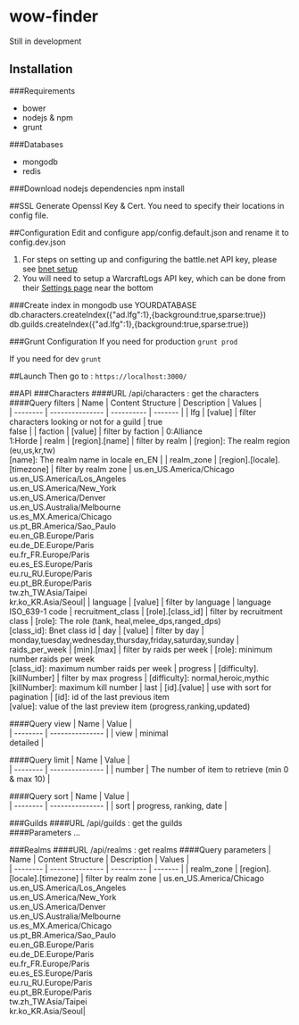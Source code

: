 # wow-finder

Still in development

## Installation
###Requirements
* bower
* nodejs & npm
* grunt

###Databases
* mongodb
* redis

###Download nodejs dependencies
    npm install

##SSL
Generate Openssl Key & Cert. You need to specify their locations in config file.

##Configuration
Edit and configure app/config.default.json and rename it to config.dev.json

1. For steps on setting up and configuring the battle.net API key, please see [bnet setup](bnetsetup.md)
2. You will need to setup a WarcraftLogs API key, which can be done from their [Settings page](https://www.warcraftlogs.com/accounts/changeuser) near the bottom

###Create index in mongodb
    use YOURDATABASE
    db.characters.createIndex({"ad.lfg":1},{background:true,sparse:true})  
    db.guilds.createIndex({"ad.lfg":1},{background:true,sparse:true})

###Grunt Configuration
If you need for production
`grunt prod`

If you need for dev
`grunt`

##Launch
Then go to : `https://localhost:3000/`

##API
###Characters
####URL
/api/characters : get the characters  
####Query filters
| Name       | Content Structure | Description | Values  |   
| --------   | --------------- | ----------  | ------- |
| lfg        | [value]         | filter characters looking or not for a guild | true<br>false |
| faction    | [value]         | filter by faction | 0:Alliance<br>1:Horde
| realm      | [region].[name] | filter by realm |  [region]: The realm region (eu,us,kr,tw)<br>[name]: The realm name in locale en_EN |
| realm_zone | [region].[locale].[timezone] | filter by realm zone  |  us.en_US.America/Chicago<br>us.en_US.America/Los_Angeles<br>us.en_US.America/New_York<br>us.en_US.America/Denver<br>us.en_US.Australia/Melbourne<br>us.es_MX.America/Chicago<br>us.pt_BR.America/Sao_Paulo<br>eu.en_GB.Europe/Paris<br>eu.de_DE.Europe/Paris<br>eu.fr_FR.Europe/Paris<br>eu.es_ES.Europe/Paris<br>eu.ru_RU.Europe/Paris<br>eu.pt_BR.Europe/Paris<br>tw.zh_TW.Asia/Taipei<br>kr.ko_KR.Asia/Seoul|
| language   | [value]         | filter by language | language ISO_639-1 code
| recruitment_class   | [role].[class_id]         | filter by recruitment class | [role]: The role (tank, heal,melee_dps,ranged_dps)<br>[class_id]: Bnet class id
| day   | [value]         | filter by day | monday,tuesday,wednesday,thursday,friday,saturday,sunday
| raids_per_week   | [min].[max]         | filter by raids per week | [role]: minimum number raids per week <br>[class_id]: maximum number raids per week
| progress   | [difficulty].[killNumber]         | filter by max progress  | [difficulty]: normal,heroic,mythic <br>[killNumber]: maximum kill number 
| last   | [id].[value]         | use with sort for pagination  | [id]: id of the last previous item <br>[value]: value of the last preview item (progress,ranking,updated) 



####Query view
| Name       | Value         |   
| --------   | --------------- | 
| view        | minimal<br>detailed       |

####Query limit
| Name       | Value         |   
| --------   | --------------- | 
| number        | The number of item to retrieve (min 0 & max 10)       |

####Query sort
| Name       | Value         |   
| --------   | --------------- | 
| sort        | progress, ranking, date      |



###Guilds
####URL
/api/guilds : get the guilds  
####Parameters
... 

###Realms
####URL
/api/realms : get realms
####Query parameters
| Name       | Content Structure | Description | Values  |   
| --------   | --------------- | ----------  | ------- |
| realm_zone | [region].[locale].[timezone] | filter by realm zone  |  us.en_US.America/Chicago<br>us.en_US.America/Los_Angeles<br>us.en_US.America/New_York<br>us.en_US.America/Denver<br>us.en_US.Australia/Melbourne<br>us.es_MX.America/Chicago<br>us.pt_BR.America/Sao_Paulo<br>eu.en_GB.Europe/Paris<br>eu.de_DE.Europe/Paris<br>eu.fr_FR.Europe/Paris<br>eu.es_ES.Europe/Paris<br>eu.ru_RU.Europe/Paris<br>eu.pt_BR.Europe/Paris<br>tw.zh_TW.Asia/Taipei<br>kr.ko_KR.Asia/Seoul|   


